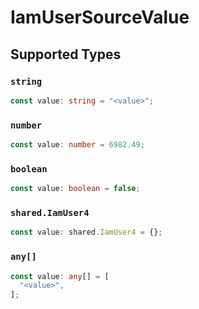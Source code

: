 # IamUserSourceValue


## Supported Types

### `string`

```typescript
const value: string = "<value>";
```

### `number`

```typescript
const value: number = 6982.49;
```

### `boolean`

```typescript
const value: boolean = false;
```

### `shared.IamUser4`

```typescript
const value: shared.IamUser4 = {};
```

### `any[]`

```typescript
const value: any[] = [
  "<value>",
];
```


